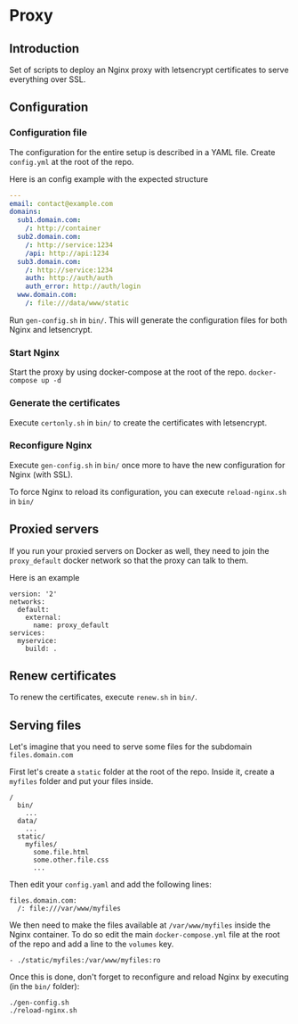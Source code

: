 # Proxy

## Introduction
Set of scripts to deploy an Nginx proxy with letsencrypt certificates to serve everything over SSL.

## Configuration

### Configuration file
The configuration for the entire setup is described in a YAML file.
Create `config.yml` at the root of the repo.

Here is an config example with the expected structure
```yaml
---
email: contact@example.com
domains:
  sub1.domain.com:
    /: http://container
  sub2.domain.com:
    /: http://service:1234
    /api: http://api:1234
  sub3.domain.com:
    /: http://service:1234
    auth: http://auth/auth
    auth_error: http://auth/login
  www.domain.com:
    /: file:///data/www/static
```

Run `gen-config.sh` in `bin/`.
This will generate the configuration files for both Nginx and letsencrypt.

### Start Nginx
Start the proxy by using docker-compose at the root of the repo.
`docker-compose up -d`

### Generate the certificates
Execute `certonly.sh` in `bin/` to create the certificates with letsencrypt.

### Reconfigure Nginx
Execute `gen-config.sh` in `bin/` once more to have the new configuration for Nginx (with SSL).

To force Nginx to reload its configuration, you can execute `reload-nginx.sh` in `bin/`

## Proxied servers
If you run your proxied servers on Docker as well, they need to join
the `proxy_default` docker network so that the proxy can talk to them.

Here is an example
```
version: '2'
networks:
  default:
    external:
      name: proxy_default
services:
  myservice:
    build: .
```

## Renew certificates
To renew the certificates, execute `renew.sh` in `bin/`.

## Serving files

Let's imagine that you need to serve some files for the subdomain `files.domain.com`

First let's create a `static` folder at the root of the repo.
Inside it, create a `myfiles` folder and put your files inside.
```
/
  bin/
    ...
  data/
    ...
  static/
    myfiles/
      some.file.html
      some.other.file.css
      ...
```

Then edit your `config.yaml` and add the following lines:
```
files.domain.com:
  /: file:///var/www/myfiles
```

We then need to make the files available at `/var/www/myfiles` inside the Nginx container. To do so edit the main `docker-compose.yml` file at the root of the repo and add a line to the `volumes` key.
```
- ./static/myfiles:/var/www/myfiles:ro
```

Once this is done, don't forget to reconfigure and reload Nginx by executing (in the `bin/` folder):

```
./gen-config.sh
./reload-nginx.sh
```
